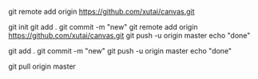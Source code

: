 git remote add origin https://github.com/xutai/canvas.git

git init
git add .
git commit -m "new"
git remote add origin https://github.com/xutai/canvas.git
git push -u origin master
echo "done"

git add .
git commit -m "new"
git push -u origin master
echo "done"

git pull origin master